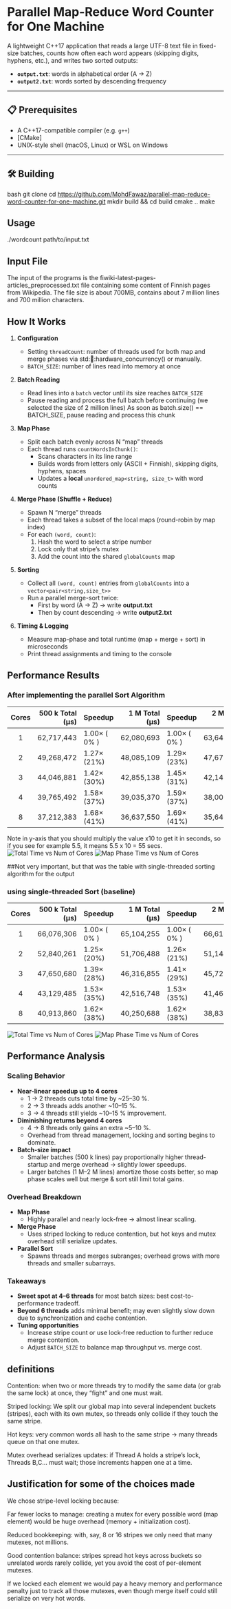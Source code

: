 # Parallel Map-Reduce Word Counter for One Machine


A lightweight C++17 application that reads a large UTF-8 text file in fixed-size batches, counts how often each word appears (skipping digits, hyphens, etc.), and writes two sorted outputs:

- **`output.txt`**: words in alphabetical order (A → Z)  
- **`output2.txt`**: words sorted by descending frequency 

---

## 📋 Prerequisites

- A C++17-compatible compiler (e.g. `g++`)  
- [CMake]
- UNIX-style shell (macOS, Linux) or WSL on Windows  

---

## 🛠️ Building

bash
git clone <your-repo-url>
cd <https://github.com/MohdFawaz/parallel-map-reduce-word-counter-for-one-machine.git>
mkdir build && cd build
cmake ..
make

## Usage
./wordcount path/to/input.txt


## Input File 
The input of the programs is the fiwiki-latest-pages-articles_preprocessed.txt file containing
some content of Finnish pages from Wikipedia. The file size is about 700MB, contains about 7
million lines and 700 million characters.


## How It Works

1. **Configuration**  
   - Setting `threadCount`: number of threads used for both map and merge phases via std::thread::hardware_concurrency() or manually.
   - `BATCH_SIZE`: number of lines read into memory at once  

2. **Batch Reading**  
   - Read lines into a `batch` vector until its size reaches `BATCH_SIZE`  
   - Pause reading and process the full batch before continuing (we selected the size of 2 million lines)
        As soon as batch.size() == BATCH_SIZE, pause reading and process this chunk
     
3. **Map Phase**  
   - Split each batch evenly across N “map” threads  
   - Each thread runs `countWordsInChunk()`:
     - Scans characters in its line range  
     - Builds words from letters only (ASCII + Finnish), skipping digits, hyphens, spaces  
     - Updates a **local** `unordered_map<string, size_t>` with word counts  

4. **Merge Phase (Shuffle + Reduce)**  
   - Spawn N “merge” threads  
   - Each thread takes a subset of the local maps (round-robin by map index)  
   - For each `(word, count)`:
     1. Hash the word to select a stripe number  
     2. Lock only that stripe’s mutex  
     3. Add the count into the shared `globalCounts` map  

5. **Sorting**  
   - Collect all `(word, count)` entries from `globalCounts` into a `vector<pair<string,size_t>>`  
   - Run a parallel merge-sort twice:
     - First by word (A → Z) → write **output.txt**  
     - Then by count descending → write **output2.txt**  

6. **Timing & Logging**  
   - Measure map-phase and total runtime (map + merge + sort) in microseconds  
   - Print thread assignments and timing to the console  



## Performance Results

### After implementing the parallel Sort Algorithm
| Cores | 500 k Total (µs) | Speedup      | 1 M Total (µs) | Speedup      | 2 M Total (µs) | Speedup      |
|:-----:|------------------:|:-------------|---------------:|:-------------|---------------:|:-------------|
| 1     |      62,717,443   | 1.00× ( 0% )  |     62,080,693  | 1.00× ( 0% ) |     63,649,276  | 1.00× ( 0% )  |
| 2     |      49,268,472   | 1.27× (21%)  |     48,085,109  | 1.29× (23%)  |     47,679,586  | 1.33× (25%)  |
| 3     |      44,046,881   | 1.42× (30%)  |     42,855,138  | 1.45× (31%)  |     42,143,414  | 1.51× (34%)  |
| 4     |      39,765,492   | 1.58× (37%)  |     39,035,370  | 1.59× (37%)  |     38,002,453  | 1.67× (41%)  |
| 8     |      37,212,383   | 1.68× (41%)  |     36,637,550  | 1.69× (41%)  |     35,646,053  | 1.79× (44%)  |


Note in y-axis that you should multiply the value x10 to get it in seconds, so if you see for example 5.5, it means 5.5 x 10 = 55 secs.
![Total Time vs Num of Cores](images/total-a1.png)
![Map Phase Time vs Num of Cores](images/map-time-a1.png)


##Not very important, but that was the table with single-threaded sorting algorithm for the output 
### using single-threaded Sort (baseline)
| Cores | 500 k Total (µs) | Speedup      | 1 M Total (µs) | Speedup      | 2 M Total (µs) | Speedup      |
|:-----:|------------------:|:-------------|---------------:|:-------------|---------------:|:-------------|
| 1     |      66,076,306   | 1.00× ( 0% )  |     65,104,255  | 1.00× ( 0% ) |     66,616,403  | 1.00× ( 0% )  |
| 2     |      52,840,261   | 1.25× (20%)  |     51,706,488  | 1.26× (21%)  |     51,144,588  | 1.30× (23%)  |
| 3     |      47,650,680   | 1.39× (28%)  |     46,316,855  | 1.41× (29%)  |     45,723,997  | 1.46× (31%)  |
| 4     |      43,129,485   | 1.53× (35%)  |     42,516,748  | 1.53× (35%)  |     41,462,567  | 1.61× (38%)  |
| 8     |      40,913,860   | 1.62× (38%)  |     40,250,688  | 1.62× (38%)  |     38,832,172  | 1.72× (42%)  |

![Total Time vs Num of Cores](images/output-before-parallel-sort.png)
![Map Phase Time vs Num of Cores](images/map-output-before-parallel-sort.png)


## Performance Analysis

### Scaling Behavior
- **Near-linear speedup up to 4 cores**  
  - 1 → 2 threads cuts total time by ~25–30 %.  
  - 2 → 3 threads adds another ~10–15 %.  
  - 3 → 4 threads still yields ~10–15 % improvement.  
- **Diminishing returns beyond 4 cores**  
  - 4 → 8 threads only gains an extra ~5–10 %.  
  - Overhead from thread management, locking and sorting begins to dominate.  
- **Batch-size impact**  
  - Smaller batches (500 k lines) pay proportionally higher thread-startup and merge overhead → slightly lower speedups.  
  - Larger batches (1 M–2 M lines) amortize those costs better, so map phase scales well but merge & sort still limit total gains.

### Overhead Breakdown
- **Map Phase**  
  - Highly parallel and nearly lock-free → almost linear scaling.  
- **Merge Phase**  
  - Uses striped locking to reduce contention, but hot keys and mutex overhead still serialize updates.  
- **Parallel Sort**  
  - Spawns threads and merges subranges; overhead grows with more threads and smaller subarrays.

### Takeaways
- **Sweet spot at 4–6 threads** for most batch sizes: best cost-to-performance tradeoff.  
- **Beyond 6 threads** adds minimal benefit; may even slightly slow down due to synchronization and cache contention.  
- **Tuning opportunities**  
  - Increase stripe count or use lock-free reduction to further reduce merge contention.  
  - Adjust `BATCH_SIZE` to balance map throughput vs. merge cost.  

## definitions 
Contention: when two or more threads try to modify the same data (or grab the same lock) at once, they “fight” and one must wait.

Striped locking: We split our global map into several independent buckets (stripes), each with its own mutex, so threads only collide if they touch the same stripe.

Hot keys: very common words all hash to the same stripe → many threads queue on that one mutex.

Mutex overhead serializes updates: if Thread A holds a stripe’s lock, Threads B,C… must wait; those increments happen one at a time.

## Justification for some of the choices made
We chose stripe-level locking because:

Far fewer locks to manage: creating a mutex for every possible word (map element) would be huge overhead (memory + initialization cost).

Reduced bookkeeping: with, say, 8 or 16 stripes we only need that many mutexes, not millions.

Good contention balance: stripes spread hot keys across buckets so unrelated words rarely collide, yet you avoid the cost of per-element mutexes.

If we locked each element we would pay a heavy memory and performance penalty just to track all those mutexes, even though merge itself could still serialize on very hot words.
